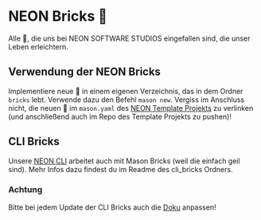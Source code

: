 # NEON Bricks 🧱

Alle 🧱, die uns bei NEON SOFTWARE STUDIOS eingefallen sind, die unser Leben erleichtern.

## Verwendung der NEON Bricks

Implementiere neue 🧱 in einem eigenen Verzeichnis, das in dem Ordner ```bricks``` lebt. Verwende dazu den Befehl ```mason new```. Vergiss im Anschluss nicht, die neuen 🧱 im ```mason.yaml``` des [NEON Template Projekts][template_project_link] zu verlinken (und anschließend auch im Repo des Template Projekts zu pushen)!

[template_project_link]: https://github.com/julien-neon/NEON_template_project

## CLI Bricks

Unsere [NEON CLI](https://github.com/NEON-Software-Solutions/NEON_cli) arbeitet auch mit Mason Bricks (weil die einfach geil sind). Mehr Infos dazu findest du im Readme des cli_bricks Ordners.

### Achtung

Bitte bei jedem Update der CLI Bricks auch die [Doku](https://github.com/julien-neon/NEON_cli_docs) anpassen!
